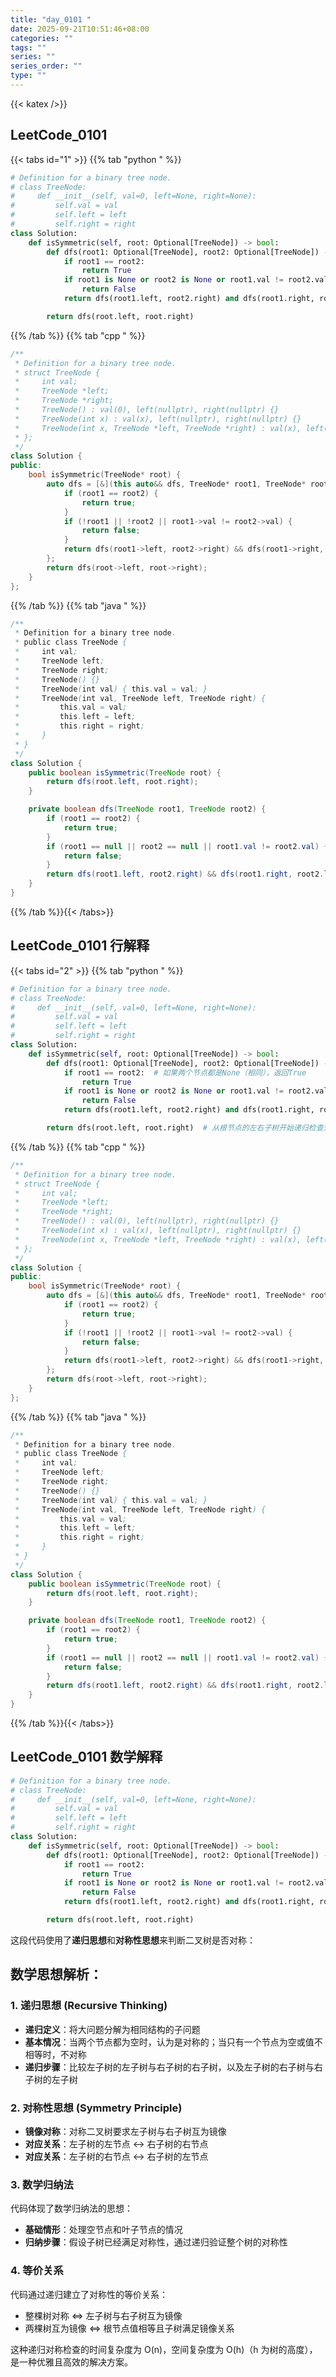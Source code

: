 ```yaml
---
title: "day_0101 "
date: 2025-09-21T10:51:46+08:00
categories: ""
tags: ""
series: ""
series_order: ""
type: ""
---
```


{{< katex />}}


## LeetCode_0101 

{{< tabs id="1" >}}
{{% tab "python " %}}

```python 
# Definition for a binary tree node.
# class TreeNode:
#     def __init__(self, val=0, left=None, right=None):
#         self.val = val
#         self.left = left
#         self.right = right
class Solution:
    def isSymmetric(self, root: Optional[TreeNode]) -> bool:
        def dfs(root1: Optional[TreeNode], root2: Optional[TreeNode]) -> bool:
            if root1 == root2:
                return True
            if root1 is None or root2 is None or root1.val != root2.val:
                return False
            return dfs(root1.left, root2.right) and dfs(root1.right, root2.left)

        return dfs(root.left, root.right) 
```

{{% /tab %}}
{{% tab "cpp " %}}

```cpp 
/**
 * Definition for a binary tree node.
 * struct TreeNode {
 *     int val;
 *     TreeNode *left;
 *     TreeNode *right;
 *     TreeNode() : val(0), left(nullptr), right(nullptr) {}
 *     TreeNode(int x) : val(x), left(nullptr), right(nullptr) {}
 *     TreeNode(int x, TreeNode *left, TreeNode *right) : val(x), left(left), right(right) {}
 * };
 */
class Solution {
public:
    bool isSymmetric(TreeNode* root) {
        auto dfs = [&](this auto&& dfs, TreeNode* root1, TreeNode* root2) -> bool {
            if (root1 == root2) {
                return true;
            }
            if (!root1 || !root2 || root1->val != root2->val) {
                return false;
            }
            return dfs(root1->left, root2->right) && dfs(root1->right, root2->left);
        };
        return dfs(root->left, root->right);
    }
}; 
```

{{% /tab %}}
{{% tab "java " %}}

```java 
/**
 * Definition for a binary tree node.
 * public class TreeNode {
 *     int val;
 *     TreeNode left;
 *     TreeNode right;
 *     TreeNode() {}
 *     TreeNode(int val) { this.val = val; }
 *     TreeNode(int val, TreeNode left, TreeNode right) {
 *         this.val = val;
 *         this.left = left;
 *         this.right = right;
 *     }
 * }
 */
class Solution {
    public boolean isSymmetric(TreeNode root) {
        return dfs(root.left, root.right);
    }

    private boolean dfs(TreeNode root1, TreeNode root2) {
        if (root1 == root2) {
            return true;
        }
        if (root1 == null || root2 == null || root1.val != root2.val) {
            return false;
        }
        return dfs(root1.left, root2.right) && dfs(root1.right, root2.left);
    }
} 
```

{{% /tab %}}{{< /tabs>}}

## LeetCode_0101  行解释

{{< tabs id="2" >}}
{{% tab "python " %}}

```python 
# Definition for a binary tree node.
# class TreeNode:
#     def __init__(self, val=0, left=None, right=None):
#         self.val = val
#         self.left = left
#         self.right = right
class Solution:
    def isSymmetric(self, root: Optional[TreeNode]) -> bool:
        def dfs(root1: Optional[TreeNode], root2: Optional[TreeNode]) -> bool:
            if root1 == root2:  # 如果两个节点都是None（相同），返回True
                return True
            if root1 is None or root2 is None or root1.val != root2.val:  # 如果其中一个为None或值不相等，返回False
                return False
            return dfs(root1.left, root2.right) and dfs(root1.right, root2.left)  # 递归检查左子树的左节点和右子树的右节点，以及左子树的右节点和右子树的左节点

        return dfs(root.left, root.right)  # 从根节点的左右子树开始递归检查对称性
```

{{% /tab %}}
{{% tab "cpp " %}}

```cpp 
/**
 * Definition for a binary tree node.
 * struct TreeNode {
 *     int val;
 *     TreeNode *left;
 *     TreeNode *right;
 *     TreeNode() : val(0), left(nullptr), right(nullptr) {}
 *     TreeNode(int x) : val(x), left(nullptr), right(nullptr) {}
 *     TreeNode(int x, TreeNode *left, TreeNode *right) : val(x), left(left), right(right) {}
 * };
 */
class Solution {
public:
    bool isSymmetric(TreeNode* root) {
        auto dfs = [&](this auto&& dfs, TreeNode* root1, TreeNode* root2) -> bool {
            if (root1 == root2) {
                return true;
            }
            if (!root1 || !root2 || root1->val != root2->val) {
                return false;
            }
            return dfs(root1->left, root2->right) && dfs(root1->right, root2->left);
        };
        return dfs(root->left, root->right);
    }
}; 
```

{{% /tab %}}
{{% tab "java " %}}

```java 
/**
 * Definition for a binary tree node.
 * public class TreeNode {
 *     int val;
 *     TreeNode left;
 *     TreeNode right;
 *     TreeNode() {}
 *     TreeNode(int val) { this.val = val; }
 *     TreeNode(int val, TreeNode left, TreeNode right) {
 *         this.val = val;
 *         this.left = left;
 *         this.right = right;
 *     }
 * }
 */
class Solution {
    public boolean isSymmetric(TreeNode root) {
        return dfs(root.left, root.right);
    }

    private boolean dfs(TreeNode root1, TreeNode root2) {
        if (root1 == root2) {
            return true;
        }
        if (root1 == null || root2 == null || root1.val != root2.val) {
            return false;
        }
        return dfs(root1.left, root2.right) && dfs(root1.right, root2.left);
    }
} 
```

{{% /tab %}}{{< /tabs>}}

## LeetCode_0101  数学解释

```python 
# Definition for a binary tree node.
# class TreeNode:
#     def __init__(self, val=0, left=None, right=None):
#         self.val = val
#         self.left = left
#         self.right = right
class Solution:
    def isSymmetric(self, root: Optional[TreeNode]) -> bool:
        def dfs(root1: Optional[TreeNode], root2: Optional[TreeNode]) -> bool:
            if root1 == root2:
                return True
            if root1 is None or root2 is None or root1.val != root2.val:
                return False
            return dfs(root1.left, root2.right) and dfs(root1.right, root2.left)

        return dfs(root.left, root.right) 
```


这段代码使用了**递归思想**和**对称性思想**来判断二叉树是否对称：

## 数学思想解析：

### 1. 递归思想 (Recursive Thinking)
- **递归定义**：将大问题分解为相同结构的子问题
- **基本情况**：当两个节点都为空时，认为是对称的；当只有一个节点为空或值不相等时，不对称
- **递归步骤**：比较左子树的左子树与右子树的右子树，以及左子树的右子树与右子树的左子树

### 2. 对称性思想 (Symmetry Principle)
- **镜像对称**：对称二叉树要求左子树与右子树互为镜像
- **对应关系**：左子树的左节点 ↔ 右子树的右节点
- **对应关系**：左子树的右节点 ↔ 右子树的左节点

### 3. 数学归纳法
代码体现了数学归纳法的思想：
- **基础情形**：处理空节点和叶子节点的情况
- **归纳步骤**：假设子树已经满足对称性，通过递归验证整个树的对称性

### 4. 等价关系
代码通过递归建立了对称性的等价关系：
- 整棵树对称 ⇔ 左子树与右子树互为镜像
- 两棵树互为镜像 ⇔ 根节点值相等且子树满足镜像关系

这种递归对称检查的时间复杂度为 O(n)，空间复杂度为 O(h)（h 为树的高度），是一种优雅且高效的解决方案。


